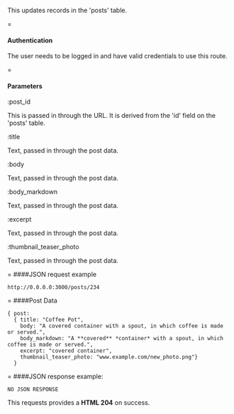 This updates records in the 'posts' table.

=
#### Authentication

The user needs to be logged in and have valid credentials to use this route.

=
#### Parameters

:post_id

This is passed in through the URL. It is derived from the 'id' field on the 'posts' table.

:title

Text, passed in through the post data.

:body

Text, passed in through the post data.

:body_markdown

Text, passed in through the post data.

:excerpt

Text, passed in through the post data.

:thumbnail_teaser_photo

Text, passed in through the post data.

=
####JSON request example
```
http://0.0.0.0:3000/posts/234
```

=
####Post Data
```
{ post: 
  { title: "Coffee Pot", 
    body: "A covered container with a spout, in which coffee is made or served.", 
    body_markdown: "A **covered** *container* with a spout, in which coffee is made or served.",
    excerpt: "covered container",
    thumbnail_teaser_photo: "www.example.com/new_photo.png"} 
  }
```

=
####JSON response example:

```
NO JSON RESPONSE
```

This requests provides a <strong>HTML 204</strong> on success.